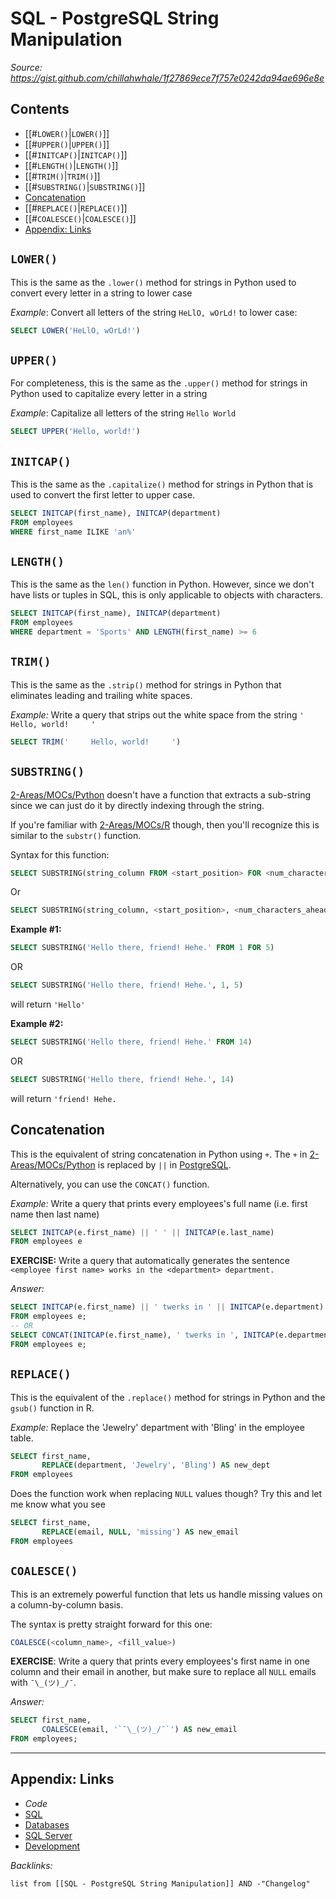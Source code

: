 # SQL - PostgreSQL String Manipulation

*Source: https://gist.github.com/chillahwhale/1f27869ece7f757e0242da94ae696e8e*

## Contents

* \[\[\#`LOWER()`\|`LOWER()`\]\]
* \[\[\#`UPPER()`\|`UPPER()`\]\]
* \[\[\#`INITCAP()`\|`INITCAP()`\]\]
* \[\[\#`LENGTH()`\|`LENGTH()`\]\]
* \[\[\#`TRIM()`\|`TRIM()`\]\]
* \[\[\#`SUBSTRING()`\|`SUBSTRING()`\]\]
* [Concatenation](SQL%20-%20PostgreSQL%20String%20Manipulation.md#concatenation)
* \[\[\#`REPLACE()`\|`REPLACE()`\]\]
* \[\[\#`COALESCE()`\|`COALESCE()`\]\]
* [Appendix: Links](SQL%20-%20PostgreSQL%20String%20Manipulation.md#appendix-links)

## `LOWER()`

This is the same as the `.lower()` method for strings in Python used to convert every letter in a string to lower case

*Example*: Convert all letters of the string `HeLlO, wOrLd!` to lower case:

````SQL
SELECT LOWER('HeLlO, wOrLd!')
````

## `UPPER()`

For completeness, this is the same as the `.upper()` method for strings in Python used to capitalize every letter in a string

*Example*: Capitalize all letters of the string `Hello World`

````SQL
SELECT UPPER('Hello, world!')
````

## `INITCAP()`

This is the same as the `.capitalize()` method for strings in Python that is used to convert the first letter to upper case.

````SQL
SELECT INITCAP(first_name), INITCAP(department)
FROM employees
WHERE first_name ILIKE 'an%'
````

## `LENGTH()`

This is the same as the `len()` function in Python. However, since we don't have lists or tuples in SQL, this is only applicable to objects with characters.

````SQL
SELECT INITCAP(first_name), INITCAP(department)
FROM employees
WHERE department = 'Sports' AND LENGTH(first_name) >= 6
````

## `TRIM()`

This is the same as the `.strip()` method for strings in Python that eliminates leading and trailing white spaces.

*Example:* Write a query that strips out the white space from the string `'     Hello, world!     '`

````SQL
SELECT TRIM('     Hello, world!     ')
````

## `SUBSTRING()`

[2-Areas/MOCs/Python](../../MOCs/Python.md) doesn't have a function that extracts a sub-string since we can just do it by directly indexing through the string. 

If you're familiar with [2-Areas/MOCs/R](../../MOCs/R.md) though, then you'll recognize this is similar to the `substr()` function.

Syntax for this function:

````SQL
SELECT SUBSTRING(string_column FROM <start_position> FOR <num_characters_ahead>)
````

Or

````SQL
SELECT SUBSTRING(string_column, <start_position>, <num_characters_ahead>)
````

**Example #1:**

````SQL
SELECT SUBSTRING('Hello there, friend! Hehe.' FROM 1 FOR 5)
````

OR

````SQL
SELECT SUBSTRING('Hello there, friend! Hehe.', 1, 5)
````

will return `'Hello'`

**Example #2:**

````SQL
SELECT SUBSTRING('Hello there, friend! Hehe.' FROM 14)
````

OR

````SQL
SELECT SUBSTRING('Hello there, friend! Hehe.', 14)
````

will return `'friend! Hehe.`

## Concatenation

This is the equivalent of string concatenation in Python using `+`. The `+` in [2-Areas/MOCs/Python](../../MOCs/Python.md) is replaced by `||` in [PostgreSQL](../../../3-Resources/Tools/Developer%20Tools/Data%20Stack/Databases/PostgreSQL.md). 

Alternatively, you can use the `CONCAT()` function.

*Example:* Write a query that prints every employees's full name (i.e. first name then last name)

````SQL
SELECT INITCAP(e.first_name) || ' ' || INITCAP(e.last_name)
FROM employees e
````

**EXERCISE:** Write a query that automatically generates the sentence `<employee first name> works in the <department> department.`

*Answer:*

````SQL
SELECT INITCAP(e.first_name) || ' twerks in ' || INITCAP(e.department) AS "where u twerk?"
FROM employees e;
-- OR
SELECT CONCAT(INITCAP(e.first_name), ' twerks in ', INITCAP(e.department)) AS "where u twerk?"
FROM employees e;
````

## `REPLACE()`

This is the equivalent of the `.replace()` method for strings in Python and the `gsub()` function in R.

*Example:* Replace the 'Jewelry' department with 'Bling' in the employee table.

````SQL
SELECT first_name,
       REPLACE(department, 'Jewelry', 'Bling') AS new_dept
FROM employees
````

Does the function work when replacing `NULL` values though? Try this and let me know what you see

````SQL
SELECT first_name,
       REPLACE(email, NULL, 'missing') AS new_email
FROM employees
````

## `COALESCE()`

This is an extremely powerful function that lets us handle missing values on a column-by-column basis.

The syntax is pretty straight forward for this one:

````SQL
COALESCE(<column_name>, <fill_value>)
````

**EXERCISE**: Write a query that prints every employees's first name in one column and their email in another, but make sure to replace all `NULL` emails with `¯\_(ツ)_/¯`.

*Answer:*

````SQL
SELECT first_name,
       COALESCE(email, '`¯\_(ツ)_/¯`') AS new_email
FROM employees;
````

---

## Appendix: Links

* *Code*
* [SQL](SQL.md)
* [Databases](../../MOCs/Databases.md)
* [SQL Server](../../../3-Resources/Tools/Developer%20Tools/Data%20Stack/Databases/SQL%20Server.md)
* [Development](../../MOCs/Development.md)

*Backlinks:*

````dataview
list from [[SQL - PostgreSQL String Manipulation]] AND -"Changelog"
````
